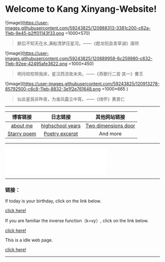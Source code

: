 # Welcome to Kang Xinyang-Website!                       
> <div id="timenow"></div>        

![image](https://user-images.githubusercontent.com/59243825/120888313-3381c200-c62a-11eb-9e45-b2ff01143f33.png =1000×570)

>醉后不知天在水,满船清梦压星河。——《题龙阳县青草湖》唐珙

![image](https://user-images.githubusercontent.com/59243825/120889958-6c259980-c632-11eb-92ee-42495afe3622.png =1000×450)

>明月皎皎照我床，星汉西流夜未央。——《燕歌行二首·其一》曹丕

![image](https://user-images.githubusercontent.com/59243825/120913278-85792500-c6c8-11eb-8832-3e1f2e761648.png =1000×665 )

>似此星辰非昨夜，为谁风露立中宵。——《绮怀》黄景仁

---


|      博客链接                        |      日志链接                               |      其他网站链接                             |
| :------:                            |    :----:                                   |  :----------:                                |
|  [about me](blog/aboutme.md)        | [highschool years](blog/shige.md)           | [Two dimensions door](https://pixivic.com/)  |
| [Starry poem](blog/xingkong.md)     | [Poetry excerpt](bloglu/shige.md)           | And more                                     |


---
 
<iframe frameborder="no" border="0" marginwidth="0" marginheight="0" width=330 height=86 src="//music.163.com/outchain/player?type=2&id=1451720450&auto=1&height=66"></iframe> 
 
---
 
### 链接：
        
If today is your birthday, click on the link below. 

<a  href="http://kxy0618.top/birthday/"  title="点击进入">click here!</a>

If you are familiar the inverse function（k=xy）, click on the link below.                

<a  href="https://kxy0618.top/LoveTree/"  title="点击进入">click here!</a>  

This is a idle web page.

<a  href="https://kxy0618.top/YANG-ZI/a.html"  title="点击进入">click here!</a>

---
          

<html lang="en">
<head>
<body>
 <script>setInterval("timenow.innerHTML=new Date().toLocaleString()+' 星期'+'日一二三四五六'.charAt(new Date().getDay());",1000);
</script>
</body>



